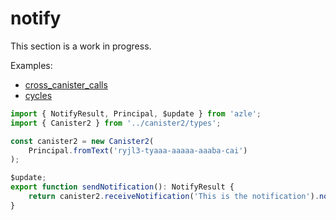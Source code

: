 # notify

This section is a work in progress.

Examples:

-   [cross_canister_calls](https://github.com/demergent-labs/azle/tree/main/examples/cross_canister_calls)
-   [cycles](https://github.com/demergent-labs/azle/tree/main/examples/cycles)

```typescript
import { NotifyResult, Principal, $update } from 'azle';
import { Canister2 } from '../canister2/types';

const canister2 = new Canister2(
    Principal.fromText('ryjl3-tyaaa-aaaaa-aaaba-cai')
);

$update;
export function sendNotification(): NotifyResult {
    return canister2.receiveNotification('This is the notification').notify();
}
```
